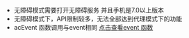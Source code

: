 * 无障碍模式需要打开无障碍服务 并且手机是7.0以上版本
* 无障碍模式下，API限制较多，无法全部达到代理模式下的功能
* acEvent 函数调用与event相同 [点击查看event 函数](/zh-cn/funcs/event-api)